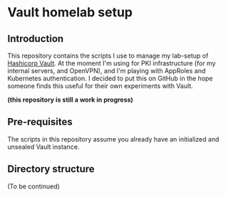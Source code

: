 # Vault homelab setup

## Introduction

This repository contains the scripts I use to manage my lab-setup of [Hashicorp Vault](https://www.vaultproject.io). At the moment I'm using for PKI infrastructure (for my internal servers, and OpenVPN), and I'm playing with AppRoles and Kubernetes authentication. I decided to put this on GitHub in the hope someone finds this useful for their own experiments with Vault.

**(this repository is still a work in progress)**

## Pre-requisites

The scripts in this repository assume you already have an initialized and unsealed Vault instance. 

## Directory structure

(To be continued)